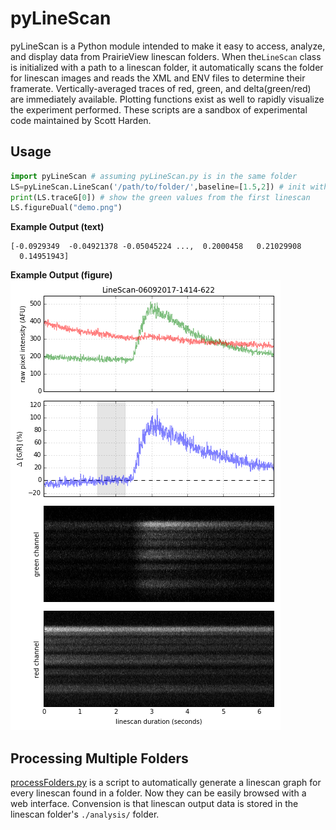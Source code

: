# pyLineScan
pyLineScan is a Python module intended to make it easy to access, analyze, and display data from PrairieView linescan folders. When the`LineScan` class is initialized with a path to a linescan folder, it automatically scans the folder for linescan images and reads the XML and ENV files to determine their framerate. Vertically-averaged traces of red, green, and delta(green/red) are immediately available. Plotting functions exist as well to rapidly visualize the experiment performed. These scripts are a sandbox of experimental code maintained by Scott Harden.

## Usage
```python
import pyLineScan # assuming pyLineScan.py is in the same folder
LS=pyLineScan.LineScan('/path/to/folder/',baseline=[1.5,2]) # init with a path and a baseline region in seconds
print(LS.traceG[0]) # show the green values from the first linescan
LS.figureDual("demo.png")
```

**Example Output (text)**
```
[-0.0929349  -0.04921378 -0.05045224 ...,  0.2000458   0.21029908
  0.14951943]
```

**Example Output (figure)**
![](output_dual.png)

## Processing Multiple Folders
[processFolders.py](processFolders.py) is a script to automatically generate a linescan graph for every linescan found in a folder. Now they can be easily browsed with a web interface. Convension is that linescan output data is stored in the linescan folder's `./analysis/` folder.
